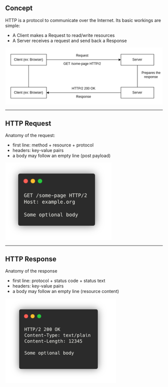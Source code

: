 ## Concept

HTTP is a protocol to communicate over the Internet. Its basic workings are simple:
- A Client makes a Request to read/write resources
- A Server receives a request and send back a Response

![2.1.1](../assets/02-HTTP%20flow/1-HTTP,%20a.k.a%20the%20Web/2.1.1.png)

---

## HTTP Request

Anatomy of the request:
- first line: method + resource + protocol
- headers: key-value pairs
- a body may follow an empty line (post payload)

![2.1.2](../assets/02-HTTP%20flow/1-HTTP,%20a.k.a%20the%20Web/2.1.2.png)

---

## HTTP Response

Anatomy of the response
- first line: protocol + status code + status text
- headers: key-value pairs
- a body may follow an empty line (resource content)

![2.1.3](../assets/02-HTTP%20flow/1-HTTP,%20a.k.a%20the%20Web/2.1.3.png)



